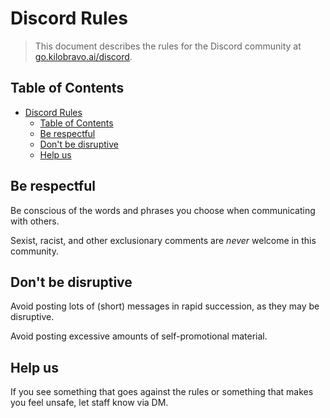 # Discord Rules

> This document describes the rules for the Discord community at [go.kilobravo.ai/discord](https://go.kilobravo.ai/discord).

## Table of Contents

<!-- TOC -->
* [Discord Rules](#discord-rules)
  * [Table of Contents](#table-of-contents)
  * [Be respectful](#be-respectful)
  * [Don't be disruptive](#dont-be-disruptive)
  * [Help us](#help-us)
<!-- TOC -->

## Be respectful

Be conscious of the words and phrases you choose when communicating with others.

<!-- vale alex.ProfanityMaybe = NO -->
Sexist, racist, and other exclusionary comments are *never* welcome in this community.
<!-- vale alex.ProfanityMaybe = YES -->

## Don't be disruptive

Avoid posting lots of (short) messages in rapid succession, as they may be disruptive.

Avoid posting excessive amounts of self-promotional material.

## Help us

If you see something that goes against the rules or something that makes you feel unsafe, let staff know via DM.
